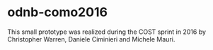 # odnb-como2016

This small prototype was realized during the COST sprint in 2016 by Christopher Warren, Daniele Ciminieri and Michele Mauri.
